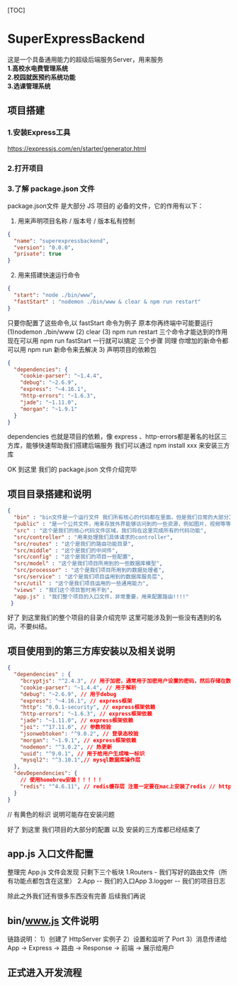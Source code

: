 [TOC]

# SuperExpressBackend
这是一个具备通用能力的超级后端服务Server，用来服务
<br>
**1.高校水电费管理系统**
<br>
**2.校园就医预约系统功能**
<br>
**3.选课管理系统**

## 项目搭建

### 1.安装Express工具
https://expressjs.com/en/starter/generator.html

### 2.打开项目

### 3.了解 package.json 文件
package.json文件 是大部分 JS 项目的 必备的文件，它的作用有以下：
1) 用来声明项目名称 / 版本号 / 版本私有控制
```json
{
  "name": "superexpressbackend",
  "version": "0.0.0",
  "private": true
}
```
2) 用来搭建快速运行命令
```json
{
  "start": "node ./bin/www",
  "fastStart" : "nodemon ./bin/www & clear & npm run restart"
}
```
只要你配置了这些命令,以 fastStart 命令为例子
原本你再终端中可能要运行 (1)nodemon ./bin/www (2) clear (3) npm run restart 三个命令才能达到的作用
现在可以用 npm run fastStart 一行就可以搞定 三个步骤 
同理 你增加的新命令都可以用 npm run 新命令来去解决
3) 声明项目的依赖包
```json
{
  "dependencies": {
    "cookie-parser": "~1.4.4",
    "debug": "~2.6.9",
    "express": "~4.16.1",
    "http-errors": "~1.6.3",
    "jade": "~1.11.0",
    "morgan": "~1.9.1"
  }
}
```
dependencies 也就是项目的依赖，像 express 、http-errors都是著名的社区三方库，能够快速帮助我们搭建后端服务
我们可以通过 npm install xxx 来安装三方库

OK 到这里 我们的 package.json 文件介绍完毕

## 项目目录搭建和说明
```json
{
  "bin" : "bin文件是一个运行文件 我们所有核心的代码都在里面，但是我们日常的大部分工作 不是对他进行修改",
  "public" : "是一个公共文件，用来存放外界能够访问到的一些资源，例如图片，视频等等",
  "src" : "这个是我们的核心代码文件区域，我们将在这里完成所有的代码功能",
  "src/controller" : "用来处理我们具体请求的controller",
  "src/routes" : "这个是我们的路由功能目录",
  "src/middle" : "这个是我们的中间件",
  "src/config" : "这个是我们的项目一些配置",
  "src/model" : "这个是我们项目所用到的一些数据库模型",
  "src/processor" : "这个是我们项目所用到的数据处理者",
  "src/service" : "这个是我们项目运用到的数据库服务层",
  "src/util" : "这个是我们项目运用的一些通用能力",
  "views" : "我们这个项目暂时用不到",
  "app.js" : "我们整个项目的入口文件，非常重要，用来配置路由!!!!"
 }
```
好了 到这里我们的整个项目的目录介绍完毕
这里可能涉及到一些没有遇到的名词，不要纠结。

## 项目使用到的第三方库安装以及相关说明
```json
{
  "dependencies" : {
    "bcryptjs": "^2.4.3", // 用于加密，通常用于加密用户设置的密码，然后存储在数据库中，读取的时候再解密
    "cookie-parser": "~1.4.4", // 用于解析
    "debug": "~2.6.9", // 用于debug
    "express": "~4.16.1", // express框架
    "http": "0.0.1-security", // express框架依赖
    "http-errors": "~1.6.3", // express框架依赖
    "jade": "~1.11.0", // express框架依赖
    "joi": "^17.11.0", // 参数校验
    "jsonwebtoken": "^9.0.2", // 登录态校验
    "morgan": "~1.9.1", // express框架依赖
    "nodemon": "^3.0.2", // 热更新
    "uuid": "^9.0.1", // 用于给用户生成唯一标识
    "mysql2": "^3.10.1",// mysql数据库操作层
  },
  "devDependencies": {
    // 使用homebrew安装！！！！！
    "redis": "^4.6.11", // redis缓存层 注意一定要在mac上安装了redis // https://blog.csdn.net/XH_jing/article/details/129365285
  }
}
```
// 有黄色的标识 说明可能存在安装问题

好了 到这里 我们项目的大部分的配置 以及 安装的三方库都已经结束了

## app.js 入口文件配置

整理完 App.js 文件会发现 只剩下三个板块
1.Routers - 我们写好的路由文件（所有功能点都包含在这里）
2.App -- 我们的入口App
3.logger -- 我们的项目日志

除此之外我们还有很多东西没有完善 后续我们再说

## bin/www.js 文件说明
链路说明：
1）创建了 HttpServer 实例子
2）设置和监听了 Port
3）消息传递给 App -> Express -> 路由 -> Response -> 前端 -> 展示给用户

## 正式进入开发流程

